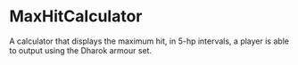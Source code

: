 # MaxHitCalculator

A calculator that displays the maximum hit, in 5-hp intervals, a player is able to output using the Dharok armour set.
